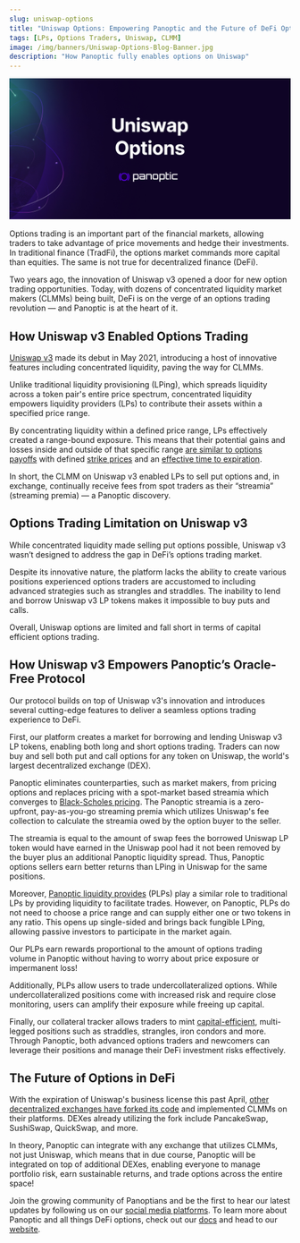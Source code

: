 ```yaml
---
slug: uniswap-options
title: "Uniswap Options: Empowering Panoptic and the Future of DeFi Options"
tags: [LPs, Options Traders, Uniswap, CLMM]
image: /img/banners/Uniswap-Options-Blog-Banner.jpg
description: "How Panoptic fully enables options on Uniswap"
---
```

![Uniswap-Options-Blog-Banner](./Uniswap-Options-Blog-Banner.jpg)

Options trading is an important part of the financial markets, allowing traders to take advantage of price movements and hedge their investments. In traditional finance (TradFi), the options market commands more capital than equities. The same is not true for decentralized finance (DeFi). 

 
Two years ago, the innovation of Uniswap v3 opened a door for new option trading opportunities. Today, with dozens of concentrated liquidity market makers (CLMMs) being built, DeFi is on the verge of an options trading revolution — and Panoptic is at the heart of it.

<!--truncate-->

## **How Uniswap v3 Enabled Options Trading**


[Uniswap v3](https://uniswap.org/) made its debut in May 2021, introducing a host of innovative features including concentrated liquidity, paving the way for CLMMs.


Unlike traditional liquidity provisioning (LPing), which spreads liquidity across a token pair's entire price spectrum, concentrated liquidity empowers liquidity providers (LPs) to contribute their assets within a specified price range.


By concentrating liquidity within a defined price range, LPs effectively created a range-bound exposure. This means that their potential gains and losses inside and outside of that specific range [are similar to options payoffs](https://twitter.com/Panoptic_xyz/status/1646917853755604993?s=20) with defined [strike prices](https://twitter.com/Panoptic_xyz/status/1646917857362718720?s=20) and an [effective time to expiration](https://twitter.com/Panoptic_xyz/status/1641108075833884673?s=20).


In short, the CLMM on Uniswap v3 enabled LPs to sell put options and, in exchange, continually receive fees from spot traders as their “streamia” (streaming premia) — a Panoptic discovery.  


## **Options Trading Limitation on Uniswap v3**


While concentrated liquidity made selling put options possible, Uniswap v3 wasn’t designed to address the gap in DeFi’s options trading market. 

Despite its innovative nature, the platform lacks the ability to create various positions experienced options traders are accustomed to including advanced strategies such as strangles and straddles. The inability to lend and borrow Uniswap v3 LP tokens makes it impossible to buy puts and calls. 

Overall, Uniswap options are limited and fall short in terms of capital efficient options trading.


## **How Uniswap v3 Empowers Panoptic’s Oracle-Free Protocol**


Our protocol builds on top of Uniswap v3's innovation and introduces several cutting-edge features to deliver a seamless options trading experience to DeFi.
 
First, our platform creates a market for borrowing and lending Uniswap v3 LP tokens, enabling both long and short options trading. Traders can now buy and sell both put and call options for any token on Uniswap, the world's largest decentralized exchange (DEX).


Panoptic eliminates counterparties, such as market makers, from pricing options and replaces pricing with a spot-market based streamia which converges to [Black-Scholes pricing](https://paper.panoptic.xyz/). The Panoptic streamia is a zero-upfront, pay-as-you-go streaming premia which utilizes Uniswap's fee collection to calculate the streamia owed by the option buyer to the seller.


The streamia is equal to the amount of swap fees the borrowed Uniswap LP token would have earned in the Uniswap pool had it not been removed by the buyer plus an additional Panoptic liquidity spread. Thus, Panoptic options sellers earn better returns than LPing in Uniswap for the same positions.


Moreover, [Panoptic liquidity provides](https://docs.panoptic.xyz/docs/panoptic-protocol/protocol-roles#panoptic-liquidity-providers-plps) (PLPs) play a similar role to traditional LPs by providing liquidity to facilitate trades. However, on Panoptic, PLPs do not need to choose a price range and can supply either one or two tokens in any ratio. This opens up single-sided and brings back fungible LPing, allowing passive investors to participate in the market again. 


Our PLPs earn rewards proportional to the amount of options trading volume in Panoptic without having to worry about price exposure or impermanent loss!


Additionally, PLPs allow users to trade undercollateralized options. While undercollateralized positions come with increased risk and require close monitoring, users can amplify their exposure while freeing up capital.


Finally, our collateral tracker allows traders to mint [capital-efficient](https://research.panoptic.xyz/p/whats-the-most-capital-efficient), multi-legged positions such as straddles, strangles, iron condors and more. Through Panoptic, both advanced options traders and newcomers can leverage their positions and manage their DeFi investment risks effectively.


## **The Future of Options in DeFi**


With the expiration of Uniswap's business license this past April, [other decentralized exchanges have forked its code](https://twitter.com/Panoptic_xyz/status/1646917783144517632?s=20) and implemented CLMMs on their platforms. DEXes already utilizing the fork include PancakeSwap, SushiSwap, QuickSwap, and more.


In theory, Panoptic can integrate with any exchange that utilizes CLMMs, not just Uniswap, which means that in due course, Panoptic will be integrated on top of additional DEXes, enabling everyone to manage portfolio risk, earn sustainable returns, and trade options across the entire space!


Join the growing community of Panoptians and be the first to hear our latest updates by following us on our [social media platforms](https://links.panoptic.xyz/all). To learn more about Panoptic and all things DeFi options, check out our [docs](https://panoptic.xyz/docs/intro) and head to our [website](https://panoptic.xyz/).